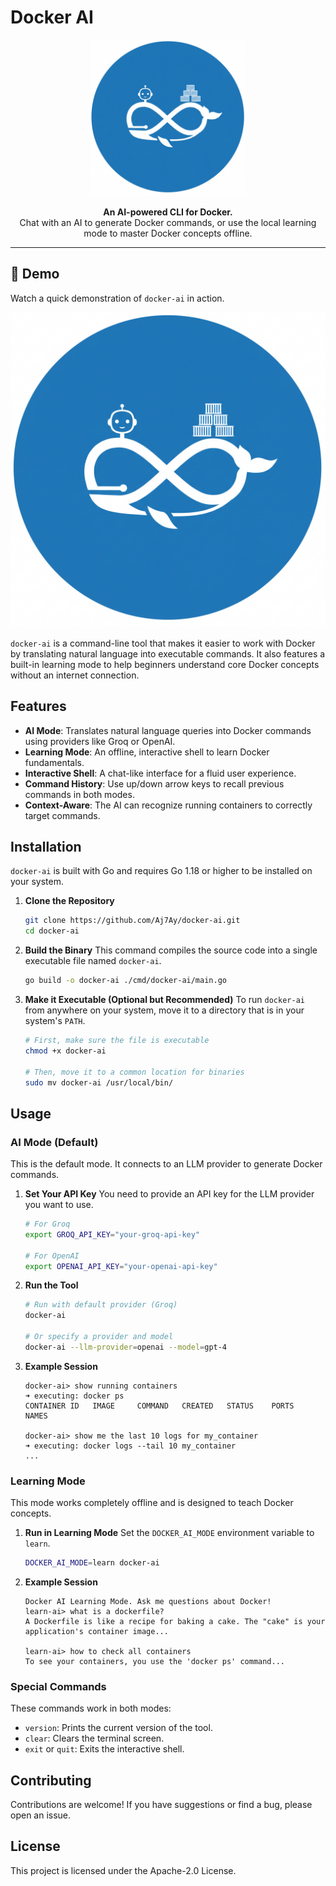 # Docker AI

<p align="center">
  <img src="https://raw.githubusercontent.com/Aj7Ay/docker-ai/main/.github/se7en-ai.jpeg" alt="Docker AI Logo" width="250"/>
</p>

<p align="center">
  <strong>An AI-powered CLI for Docker.</strong>
  <br />
  Chat with an AI to generate Docker commands, or use the local learning mode to master Docker concepts offline.
</p>

---

## 🚀 Demo

Watch a quick demonstration of `docker-ai` in action.

[<img src="https://raw.githubusercontent.com/Aj7Ay/docker-ai/main/.github/se7en-ai.jpeg" width="600">](https://github.com/Aj7Ay/docker-ai/blob/.github/final-dai-yt.mp4)

`docker-ai` is a command-line tool that makes it easier to work with Docker by translating natural language into executable commands. It also features a built-in learning mode to help beginners understand core Docker concepts without an internet connection.

## Features

-   **AI Mode**: Translates natural language queries into Docker commands using providers like Groq or OpenAI.
-   **Learning Mode**: An offline, interactive shell to learn Docker fundamentals.
-   **Interactive Shell**: A chat-like interface for a fluid user experience.
-   **Command History**: Use up/down arrow keys to recall previous commands in both modes.
-   **Context-Aware**: The AI can recognize running containers to correctly target commands.

## Installation

`docker-ai` is built with Go and requires Go 1.18 or higher to be installed on your system.

1.  **Clone the Repository**
    ```sh
    git clone https://github.com/Aj7Ay/docker-ai.git
    cd docker-ai
    ```

2.  **Build the Binary**
    This command compiles the source code into a single executable file named `docker-ai`.
    ```sh
    go build -o docker-ai ./cmd/docker-ai/main.go
    ```

3.  **Make it Executable (Optional but Recommended)**
    To run `docker-ai` from anywhere on your system, move it to a directory that is in your system's `PATH`.
    ```sh
    # First, make sure the file is executable
    chmod +x docker-ai

    # Then, move it to a common location for binaries
    sudo mv docker-ai /usr/local/bin/
    ```

## Usage

### AI Mode (Default)

This is the default mode. It connects to an LLM provider to generate Docker commands.

1.  **Set Your API Key**
    You need to provide an API key for the LLM provider you want to use.
    ```sh
    # For Groq
    export GROQ_API_KEY="your-groq-api-key"

    # For OpenAI
    export OPENAI_API_KEY="your-openai-api-key"
    ```

2.  **Run the Tool**
    ```sh
    # Run with default provider (Groq)
    docker-ai

    # Or specify a provider and model
    docker-ai --llm-provider=openai --model=gpt-4
    ```

3.  **Example Session**
    ```
    docker-ai> show running containers
    ➜ executing: docker ps
    CONTAINER ID   IMAGE     COMMAND   CREATED   STATUS    PORTS     NAMES

    docker-ai> show me the last 10 logs for my_container
    ➜ executing: docker logs --tail 10 my_container
    ...
    ```

### Learning Mode

This mode works completely offline and is designed to teach Docker concepts.

1.  **Run in Learning Mode**
    Set the `DOCKER_AI_MODE` environment variable to `learn`.
    ```sh
    DOCKER_AI_MODE=learn docker-ai
    ```

2.  **Example Session**
    ```
    Docker AI Learning Mode. Ask me questions about Docker!
    learn-ai> what is a dockerfile?
    A Dockerfile is like a recipe for baking a cake. The "cake" is your application's container image...

    learn-ai> how to check all containers
    To see your containers, you use the 'docker ps' command...
    ```

### Special Commands

These commands work in both modes:

-   `version`: Prints the current version of the tool.
-   `clear`: Clears the terminal screen.
-   `exit` or `quit`: Exits the interactive shell.

## Contributing

Contributions are welcome! If you have suggestions or find a bug, please open an issue.

## License

This project is licensed under the Apache-2.0 License. 